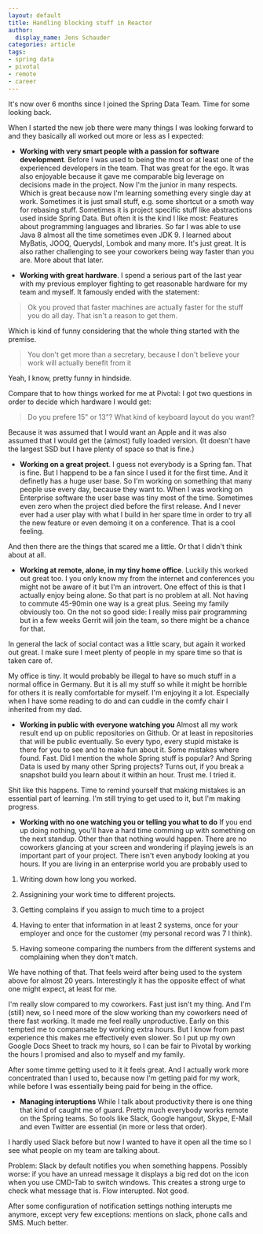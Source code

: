```yaml
---
layout: default
title: Handling blocking stuff in Reactor
author:
  display_name: Jens Schauder
categories: article
tags:
- spring data
- pivotal
- remote
- career
---
```


It's now over 6 months since I joined the Spring Data Team. Time for some looking back.

When I started the new job there were many things I was looking forward to and they basically all worked out more or less as I expected:

* **Working with very smart people with a passion for software development**. 
Before I was used to being the most or at least one of the experienced developers in the team. That was great for the ego.
It was also enjoyable because it gave me comparable big leverage on decisions made in the project.
Now I'm the junior in many respects. 
Which is great because now I'm learning something every single day at work.
Sometimes it is just small stuff, e.g. some shortcut or a smoth way for rebasing stuff.
Sometimes it is project specific stuff like abstractions used inside Spring Data.
But often it is the kind I like most: Features about programming languages and libraries. 
So far I was able to use Java 8 almost all the time sometimes even JDK 9.
I learned about MyBatis, JOOQ, Querydsl, Lombok and many more.
It's just great. 
It is also rather challenging to see your coworkers being way faster than you are. 
More about that later.

* **Working with great hardware**.
I spend a serious part of the last year with my previous employer fighting to get reasonable hardware for my team and myself.
It famously ended with the statement: 
> Ok you proved that faster machines are actually faster for the stuff you do all day. That isn't a reason to get them.

Which is kind of funny considering that the whole thing started with the premise.
> You don't get more than a secretary, because I don't believe your work will actually benefit from it

Yeah, I know, pretty funny in hindside. 
    
Compare that to how things worked for me at Pivotal: I got two questions in order to decide which hardware I would get:

> Do you prefere 15" or 13"? What kind of keyboard layout do you want?

Because it was assumed that I would want an Apple and it was also assumed that I would get the (almost) fully loaded version. (It doesn't have the largest SSD but I have plenty of space so that is fine.)

* **Working on a great project**.
I guess not everybody is a Spring fan. 
That is fine.
But I happend to be a fan since I used it for the first time.
And it definetly has a huge user base.
So I'm working on something that many people use every day, because they want to. 
When I was working on Enterprise software the user base was tiny most of the time.
Sometimes even zero when the project died before the first release.
And I never ever had a user play with what I build in her spare time in order to try all the new feature or even demoing it on a conference.
That is a cool feeling.

And then there are the things that scared me a little.
Or that I didn't think about at all.

* **Working at remote, alone, in my tiny home office**.
Luckily this worked out great too. I you only know my from the internet and conferences you might not be aware of it but I'm an introvert.
One effect of this is that I actually enjoy being alone. 
So that part is no problem at all.
Not having to commute 45-90min one way is a great plus.
Seeing my family obviously too.
On the not so good side: I really miss pair programming but in a few weeks Gerrit will join the team, so there might be a chance for that.

In general the lack of social contact was a little scary, but again it worked out great. 
I make sure I meet plenty of people in my spare time so that is taken care of. 

My office is tiny.
It would probably be illegal to have so much stuff in a normal office in Germany. But it is all my stuff so while it might be horrible for others it is really comfortable for myself. 
I'm enjoying it a lot. 
Especially when I have some reading to do and can cuddle in the comfy chair I inherited from my dad.

* **Working in public with everyone watching you**
Almost all my work result end up on public repositories on Github.
Or at least in repositories that will be public eventually.
So every typo, every stupid mistake is there for you to see and to make fun about it.
Some mistakes where found. 
Fast. 
Did I mention the whole Spring stuff is popular?
And Spring Data is used by many other Spring projects?
Turns out, if you break a snapshot build you learn about it within an hour.
Trust me. 
I tried it.

Shit like this happens. 
Time to remind yourself that making mistakes is an essential part of learning.
I'm still trying to get used to it, but I'm making progress.

* **Working with no one watching you or telling you what to do**
If you end up doing nothing, you'll have a hard time comming up with something on the next standup.
Other than that nothing would happen. 
There are no coworkers glancing at your screen and wondering if playing jewels is an important part of your project.
There isn't even anybody looking at you hours.
If you are living in an enterprise world you are probably used to 

1. Writing down how long you worked.

2. Assignining your work time to different projects.

3. Getting complains if you assign to much time to a project

4. Having to enter that information in at least 2 systems, once for your employer and once for the customer (my personal record was 7 I think).

5. Having someone comparing the numbers from the different systems and complaining when they don't match.

We have nothing of that. 
That feels weird after being used to the system above for almost 20 years.
Interestingly it has the opposite effect of what one might expect, at least for me.

I'm really slow compared to my coworkers.
Fast just isn't my thing.
And I'm (still) new, so I need more of the slow working than my coworkers need of there fast working.
It made me feel really unproductive.
Early on this tempted me to compansate by working extra hours.
But I know from past experience this makes me effectively even slower. 
So I put up my own Google Docs Sheet to track my hours, so I can be fair to Pivotal by working the hours I promised and also to myself and my family.

After some timme getting used to it it feels great.
And I actually work more concentrated than I used to, because now I'm getting paid for my work, while before I was essentially being paid for being in the office.

* **Managing interuptions**
While I talk about productivity there is one thing that kind of caught me of guard.
Pretty much everybody works remote on the Spring teams.
So tools like Slack, Google hangout, Skype, E-Mail and even Twitter are essential (in more or less that order).

I hardly used Slack before but now I wanted to have it open all the time so I see what people on my team are talking about.

Problem: Slack by default notifies you when something happens. Possibly worse: if you have an unread message it displays a big red dot on the icon when you use CMD-Tab to switch windows. 
This creates a strong urge to check what message that is.
Flow interupted.
Not good.

After some configuration of notification settings nothing interupts me anymore, except very few exceptions: mentions on slack, phone calls and SMS. 
Much better. 
